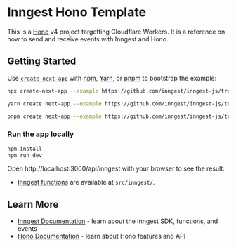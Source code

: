 # Inngest Hono Template

This is a [Hono](https://hono.dev/) v4 project targetting Cloudflare Workers. It is a reference on how to send and receive events with Inngest and Hono.

## Getting Started

Use [`create-next-app`](https://www.npmjs.com/package/create-next-app) with [npm](https://docs.npmjs.com/cli/init), [Yarn](https://yarnpkg.com/lang/en/docs/cli/create/), or [pnpm](https://pnpm.io) to bootstrap the example:

```bash
npx create-next-app --example https://github.com/inngest/inngest-js/tree/main/examples/framework-hono inngest-hono
```

```bash
yarn create next-app --example https://github.com/inngest/inngest-js/tree/main/examples/framework-hono inngest-hono
```

```bash
pnpm create next-app --example https://github.com/inngest/inngest-js/tree/main/examples/framework-hono inngest-hono
```

### Run the app locally

```sh
npm install
npm run dev
```

Open http://localhost:3000/api/inngest with your browser to see the result.

- [Inngest functions](https://www.inngest.com/docs/functions) are available at `src/inngest/`.
<!-- - The [Inngest handler](https://www.inngest.com/docs/sdk/serve#framework-hono) is available at `index.ts`. -->

## Learn More

- [Inngest Documentation](https://www.inngest.com/docs) - learn about the Inngest SDK, functions, and events
- [Hono Documentation](https://hono.dev/top) - learn about Hono features and API
